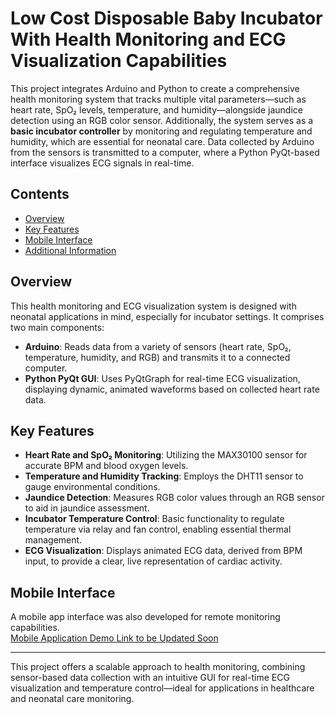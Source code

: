 # Low Cost Disposable Baby Incubator With Health Monitoring and ECG Visualization Capabilities

This project integrates Arduino and Python to create a comprehensive health monitoring system that tracks multiple vital parameters—such as heart rate, SpO₂ levels, temperature, and humidity—alongside jaundice detection using an RGB color sensor. Additionally, the system serves as a **basic incubator controller** by monitoring and regulating temperature and humidity, which are essential for neonatal care. Data collected by Arduino from the sensors is transmitted to a computer, where a Python PyQt-based interface visualizes ECG signals in real-time.

## Contents

- [Overview](#overview)
- [Key Features](#key-features)
- [Mobile Interface](#mobile-interface)
- [Additional Information](#additional-information)

## Overview

This health monitoring and ECG visualization system is designed with neonatal applications in mind, especially for incubator settings. It comprises two main components:

- **Arduino**: Reads data from a variety of sensors (heart rate, SpO₂, temperature, humidity, and RGB) and transmits it to a connected computer.
- **Python PyQt GUI**: Uses PyQtGraph for real-time ECG visualization, displaying dynamic, animated waveforms based on collected heart rate data.

## Key Features

- **Heart Rate and SpO₂ Monitoring**: Utilizing the MAX30100 sensor for accurate BPM and blood oxygen levels.
- **Temperature and Humidity Tracking**: Employs the DHT11 sensor to gauge environmental conditions.
- **Jaundice Detection**: Measures RGB color values through an RGB sensor to aid in jaundice assessment.
- **Incubator Temperature Control**: Basic functionality to regulate temperature via relay and fan control, enabling essential thermal management.
- **ECG Visualization**: Displays animated ECG data, derived from BPM input, to provide a clear, live representation of cardiac activity.

## Mobile Interface

A mobile app interface was also developed for remote monitoring capabilities.  
[Mobile Application Demo Link to be Updated Soon](youtube.com)

---

This project offers a scalable approach to health monitoring, combining sensor-based data collection with an intuitive GUI for real-time ECG visualization and temperature control—ideal for applications in healthcare and neonatal care monitoring.
